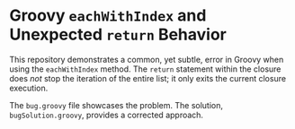 # Groovy `eachWithIndex` and Unexpected `return` Behavior

This repository demonstrates a common, yet subtle, error in Groovy when using the `eachWithIndex` method.  The `return` statement within the closure does *not* stop the iteration of the entire list; it only exits the current closure execution.

The `bug.groovy` file showcases the problem.  The solution, `bugSolution.groovy`, provides a corrected approach.